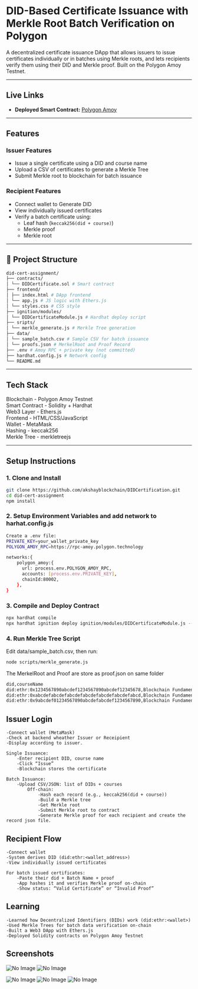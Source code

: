 # DID-Based Certificate Issuance with Merkle Root Batch Verification on Polygon

A decentralized certificate issuance DApp that allows issuers to issue certificates individually or in batches using Merkle roots, and lets recipients verify them using their DID and Merkle proof. Built on the Polygon Amoy Testnet.

---

## Live Links

- **Deployed Smart Contract:** [Polygon Amoy](https://amoy.polygonscan.com/address/0xa37d6e5ee869292A0e66F408531Bd65Be8Db9bA7)

---

## Features

### Issuer Features

- Issue a single certificate using a DID and course name
- Upload a CSV of certificates to generate a Merkle Tree
- Submit Merkle root to blockchain for batch issuance

### Recipient Features

- Connect wallet to Generate DID
- View individually issued certificates
- Verify a batch certificate using:
  - Leaf hash (`keccak256(did + course)`)
  - Merkle proof
  - Merkle root

---

## 📂 Project Structure

```bash
did-cert-assignment/
├── contracts/
│ └── DIDCertificate.sol # Smart contract
├── frontend/
│ ├── index.html # DApp frontend
│ └── app.js # JS logic with Ethers.js
│ └── styles.css # CSS style
├── ignition/modules/
│ └── DIDCertificateModule.js # Hardhat deploy script
├── sripts/
│ └── merkle_generate.js # Merkle Tree generation
├── data/
│ └── sample_batch.csv # Sample CSV for batch issuance
│ └── proofs.json # MerkelRoot and Proof Record
├── .env # Amoy RPC + private key (not committed)
├── hardhat.config.js # Network config
└── README.md
```

---

## Tech Stack

Blockchain - Polygon Amoy Testnet  
 Smart Contract - Solidity + Hardhat  
 Web3 Layer - Ethers.js  
 Frontend - HTML/CSS/JavaScript  
 Wallet - MetaMask  
 Hashing - keccak256  
 Merkle Tree - merkletreejs

---

## Setup Instructions

### 1. Clone and Install

```bash
git clone https://github.com/akshayblockchain/DIDCertification.git
cd did-cert-assignment
npm install

```

### 2. Setup Environment Variables and add network to harhat.config.js

```bash
Create a .env file:
PRIVATE_KEY=your_wallet_private_key
POLYGON_AMOY_RPC=https://rpc-amoy.polygon.technology

networks:{
    polygon_amoy:{
      url: process.env.POLYGON_AMOY_RPC,
      accounts: [process.env.PRIVATE_KEY],
      chainId:80002,
    },
}
```

### 3. Compile and Deploy Contract

```bash
npx hardhat compile
npx hardhat ignition deploy ignition/modules/DIDCertificateModule.js --network polygon_amoy
```

### 4. Run Merkle Tree Script

Edit data/sample_batch.csv, then run:

```bash
node scripts/merkle_generate.js
```

The MerkelRoot and Proof are store as proof.json on same folder

```bash
did,courseName
did:ethr:0x1234567890abcdef1234567890abcdef12345678,Blockchain Fundamentals
did:ethr:0xabcdefabcdefabcdefabcdefabcdefabcdefabcd,Blockchain Fundamentals
did:ethr:0x9abcdef01234567890abcdefabcdef1234567890,Blockchain Fundamentals
```

## Issuer Login

    -Connect wallet (MetaMask)
    -Check at backend wheather Issuer or Receipient
    -Display according to issuer.

    Single Issuance:
        -Enter recipient DID, course name
        -Click “Issue”
        -Blockchain stores the certificate

    Batch Issuance:
        -Upload CSV/JSON: list of DIDs + courses
            Off-chain:
                -Hash each record (e.g., keccak256(did + course))
                -Build a Merkle tree
                -Get Merkle root
                -Submit Merkle root to contract
                -Generate Merkle proof for each recipient and create the record json file.

## Recipient Flow

    -Connect wallet
    -System derives DID (did:ethr:<wallet_address>)
    -View individually issued certificates

    For batch issued certificates:
        -Paste their did + Batch Name + proof
        -App hashes it and verifies Merkle proof on-chain
        -Show status: “Valid Certificate” or “Invalid Proof”

## Learning

    -Learned how Decentralized Identifiers (DIDs) work (did:ethr:<wallet>)
    -Used Merkle Trees for batch data verification on-chain
    -Built a Web3 DApp with Ethers.js
    -Deployed Solidity contracts on Polygon Amoy Testnet

## Screenshots

![No Image](screenshots/homePage.png)
![No Image](screenshots/connectWallet.png)

![No Image](screenshots/IssuerLogin.png)
![No Image](screenshots/RecepientLogin1.png)
![No Image](screenshots/RecepientLogin2.png)
